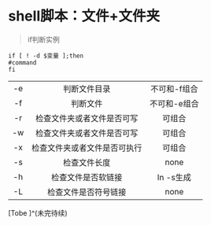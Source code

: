 # shell脚本：文件+文件夹

> if判断实例
<!--more-->
```
if [ ! -d $变量 ];then
#command
fi
```
|  |  |  |
|:----:|:----:|:----:|
| -e | 判断文件目录| 不可和-f组合|
| -f | 判断文件| 不可和-e组合|
| -r | 检查文件夹或者文件是否可写| 可组合|
| -w | 检查文件夹或者文件是否可写| 可组合|
| -x | 检查文件夹或者文件是否可执行| 可组合|
| -s |  检查文件长度| none|
| -h | 检查文件是否软链接| ln -s生成|
| -L| 检查文件是否符号链接| none|

[Tobe ]^(未完待续)
